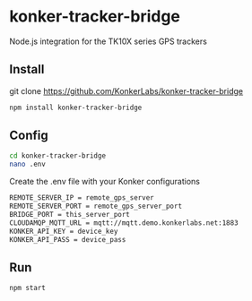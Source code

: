 # konker-tracker-bridge

Node.js integration for the TK10X series GPS trackers


## Install

git clone https://github.com/KonkerLabs/konker-tracker-bridge

```sh
npm install konker-tracker-bridge
```

## Config

```sh
cd konker-tracker-bridge
nano .env
```

Create the .env file with your Konker configurations

```sh
REMOTE_SERVER_IP = remote_gps_server
REMOTE_SERVER_PORT = remote_gps_server_port
BRIDGE_PORT = this_server_port
CLOUDAMQP_MQTT_URL = mqtt://mqtt.demo.konkerlabs.net:1883
KONKER_API_KEY = device_key
KONKER_API_PASS = device_pass
```

## Run

```sh
npm start
```